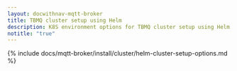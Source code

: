 ```yaml
---
layout: docwithnav-mqtt-broker
title: TBMQ cluster setup using Helm
description: K8S environment options for TBMQ cluster setup using Helm
notitle: "true"
---
```


{% include docs/mqtt-broker/install/cluster/helm-cluster-setup-options.md %}
